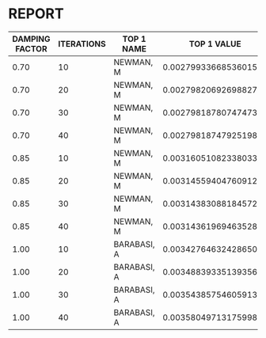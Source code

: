 # REPORT
| DAMPING FACTOR | ITERATIONS | TOP 1 NAME  | TOP 1 VALUE           |
|----------------|------------|-------------|-----------------------|
| 0.70           | 10         | NEWMAN, M   | 0.0027993366853601544 |
| 0.70           | 20         | NEWMAN, M   | 0.002798206926988279  |
| 0.70           | 30         | NEWMAN, M   | 0.002798187807474738  |
| 0.70           | 40         | NEWMAN, M   | 0.0027981874792519816 |
| 0.85           | 10         | NEWMAN, M   | 0.0031605108233803306 |
| 0.85           | 20         | NEWMAN, M   | 0.0031455940476091296 |
| 0.85           | 30         | NEWMAN, M   | 0.0031438308818457286 |
| 0.85           | 40         | NEWMAN, M   | 0.003143619694635288  |
| 1.00           | 10         | BARABASI, A | 0.003427646324286501  |
| 1.00           | 20         | BARABASI, A | 0.0034883933513935603 |
| 1.00           | 30         | BARABASI, A | 0.003543857546059132  |
| 1.00           | 40         | BARABASI, A | 0.0035804971317599803 |
